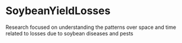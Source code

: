 # SoybeanYieldLosses
Research focused on understanding the patterns over space and time related to losses due to soybean diseases and pests
